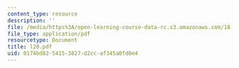 ```yaml
---
content_type: resource
description: ''
file: /media/https%3A/open-learning-course-data-rc.s3.amazonaws.com/18-433-combinatorial-optimization-fall-2003/0174bd8254153827d2ccaf345a0fd0e4_l20.pdf
file_type: application/pdf
resourcetype: Document
title: l20.pdf
uid: 0174bd82-5415-3827-d2cc-af345a0fd0e4
---
```

